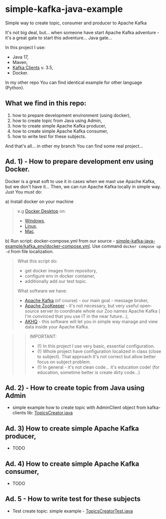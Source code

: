 # simple-kafka-java-example
Simple way to create topic, consumer and producer to Apache Kafka

It's not big deal, but... when someone have start Apache Kafka adventure - it's a great gate to start this adventure...
Java gate...

In this project I use:
* Java 17,
* Maven,
* [Kafka Clients](https://mvnrepository.com/artifact/org.apache.kafka/kafka-clients) v. 3.5,
* Docker.

In my other repo You can find identical example for other language (Python).

## What we find in this repo:
1) how to prepare development environment (using docker),
2) how to create topic from Java using Admin,
3) how to create simple Apache Kafka producer,
4) how to create simple Apache Kafka consumer,
5) how to write test for these subjects.

And that's all... in other my branch You can find some real project...

## Ad. 1) - How to prepare development env using Docker.

Docker is a great soft to use it in cases when we mast use Apache Kafka, but we don't have it... Then, we can run 
Apache Kafka locally in simple way. Just You must do:

a) Install docker on your machine

>e.g [Docker Desktop](https://docs.docker.com/desktop/) on:
> * [Windows](https://docs.docker.com/desktop/install/windows-install/),
> * [Linux](https://docs.docker.com/desktop/install/linux-install/),
> * [Mac](https://docs.docker.com/desktop/install/mac-install/).
 

b) Run script: docker-compose.yml from our source - [simple-kafka-java-example/kafka_env/docker-compose.yml](kafka_env%2Fdocker-compose.yml).
Use command `docker compose up -d` from file localization. 

>What this script do:
>- get docker images from repository,
>- configure env in docker container,
>- additionally add our test topic.
>
>What software we have:
>- [Apache Kafka](https://kafka.apache.org/) (of course) - our main goal - message broker,
>- [Apache ZooKeeper](https://zookeeper.apache.org/) - it's not necessary, but very useful open-source server to coordinate whole our Zoo names Apache Kafka (
>I'm convinced that you use IT in the near future...),
>- [AKHQ](https://akhq.io/) - this software will let you in simple way manage and view data inside your Apache Kafka. 

>> IMPORTANT:
>>- (!) In this project I use very basic, essential configuration.
>>- (!) Whole project have configuration localized in class (close to subject). That approach it's not correct but allow better focus on subject problem.
>>- (!) In general - it's not clean code... it's education code! (for education, sometime better is create dirty code...)

## Ad. 2) - How to create topic from Java using Admin
- simple example how to create topic with AdminClient object from kafka-clients lib: [TopicsCreator.java](src%2Fmain%2Fjava%2Fpl%2Fdirtyread%2Fsandbox%2Fjava%2Fkafka%2Fadmins%2FTopicsCreator.java)

## Ad. 3) How to create simple Apache Kafka producer,
- TODO

## Ad. 4) How to create simple Apache Kafka consumer,
- TODO

## Ad. 5 - How to write test for these subjects
- Test create topic: simple example - [TopicsCreatorTest.java](src%2Ftest%2Fjava%2Fpl%2Fdirtyread%2Fsandbox%2Fjava%2Fkafka%2Fadmins%2FTopicsCreatorTest.java)
